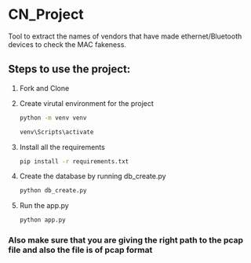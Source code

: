 # CN_Project
Tool to extract the names of vendors that have made ethernet/Bluetooth devices  to check the MAC fakeness.

## Steps to use the project:

1. Fork and Clone

2. Create virutal environment for the project
    ```bash
    python -m venv venv
    
    venv\Scripts\activate
    ```
3. Install all the requirements

    ```bash
    pip install -r requirements.txt
    ```
4. Create the database by running db_create.py

    ```bash
    python db_create.py
    ```
5. Run the app.py
    ```bash
    python app.py
    ```
 ### Also make sure that you are giving the right path to the pcap file and also the file is of pcap format
